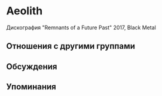 # Aeolith

Дискография
"Remnants of a Future Past" 2017, Black Metal

## Отношения с другими группами


## Обсуждения


## Упоминания

